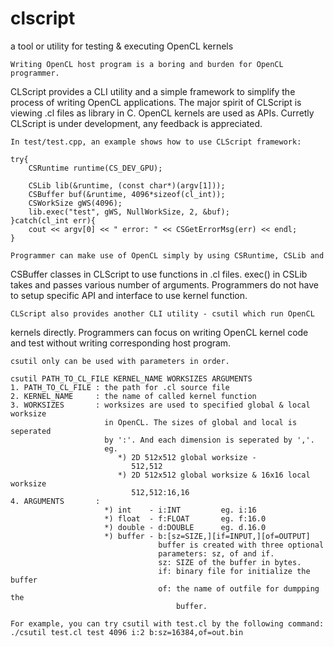 clscript
========

a tool or utility for testing &amp; executing OpenCL kernels

    Writing OpenCL host program is a boring and burden for OpenCL programmer. 
CLScript provides a CLI utility and a simple framework to simplify the process
of writing OpenCL applications. The major spirit of CLScript is viewing .cl 
files as library in C. OpenCL kernels are used as APIs.
    Curretly CLScript is under development, any feedback is appreciated.

    In test/test.cpp, an example shows how to use CLScript framework:

    try{
        CSRuntime runtime(CS_DEV_GPU);

        CSLib lib(&runtime, (const char*)(argv[1]));
        CSBuffer buf(&runtime, 4096*sizeof(cl_int));
        CSWorkSize gWS(4096);
        lib.exec("test", gWS, NullWorkSize, 2, &buf);
    }catch(cl_int err){
        cout << argv[0] << " error: " << CSGetErrorMsg(err) << endl;
    }

    Programmer can make use of OpenCL simply by using CSRuntime, CSLib and 
CSBuffer classes in CLScript to use functions in .cl files. exec() in CSLib
takes and passes various number of arguments. Programmers do not have to setup
specific API and interface to use kernel function.


    CLScript also provides another CLI utility - csutil which run OpenCL 
kernels directly. Programmers can focus on writing OpenCL kernel code and test
without writing corresponding host program.

    csutil only can be used with parameters in order.

    csutil PATH_TO_CL_FILE KERNEL_NAME WORKSIZES ARGUMENTS
    1. PATH_TO_CL_FILE : the path for .cl source file
    2. KERNEL_NAME     : the name of called kernel function
    3. WORKSIZES       : worksizes are used to specified global & local worksize
                         in OpenCL. The sizes of global and local is seperated 
                         by ':'. And each dimension is seperated by ','.
                         eg. 
                            *) 2D 512x512 global worksize -
                               512,512 
                            *) 2D 512x512 global worksize & 16x16 local worksize
                               512,512:16,16 
    4. ARGUMENTS       :
                         *) int    - i:INT         eg. i:16
                         *) float  - f:FLOAT       eg. f:16.0
                         *) double - d:DOUBLE      eg. d.16.0
                         *) buffer - b:[sz=SIZE,][if=INPUT,][of=OUTPUT]
                                     buffer is created with three optional 
                                     parameters: sz, of and if.
                                     sz: SIZE of the buffer in bytes.
                                     if: binary file for initialize the buffer
                                     of: the name of outfile for dumpping the 
                                         buffer.

    For example, you can try csutil with test.cl by the following command:
    ./csutil test.cl test 4096 i:2 b:sz=16384,of=out.bin              
